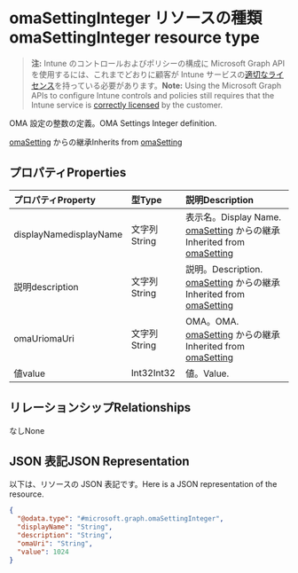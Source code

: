 # <a name="omasettinginteger-resource-type"></a><span data-ttu-id="ca23f-101">omaSettingInteger リソースの種類</span><span class="sxs-lookup"><span data-stu-id="ca23f-101">omaSettingInteger resource type</span></span>

> <span data-ttu-id="ca23f-102">**注:** Intune のコントロールおよびポリシーの構成に Microsoft Graph API を使用するには、これまでどおりに顧客が Intune サービスの[適切なライセンス](https://go.microsoft.com/fwlink/?linkid=839381)を持っている必要があります。</span><span class="sxs-lookup"><span data-stu-id="ca23f-102">**Note:** Using the Microsoft Graph APIs to configure Intune controls and policies still requires that the Intune service is [correctly licensed](https://go.microsoft.com/fwlink/?linkid=839381) by the customer.</span></span>

<span data-ttu-id="ca23f-103">OMA 設定の整数の定義。</span><span class="sxs-lookup"><span data-stu-id="ca23f-103">OMA Settings Integer definition.</span></span>

<span data-ttu-id="ca23f-104">[omaSetting](../resources/intune_deviceconfig_omasetting.md) からの継承</span><span class="sxs-lookup"><span data-stu-id="ca23f-104">Inherits from [omaSetting](../resources/intune_deviceconfig_omasetting.md)</span></span>

## <a name="properties"></a><span data-ttu-id="ca23f-105">プロパティ</span><span class="sxs-lookup"><span data-stu-id="ca23f-105">Properties</span></span>
|<span data-ttu-id="ca23f-106">プロパティ</span><span class="sxs-lookup"><span data-stu-id="ca23f-106">Property</span></span>|<span data-ttu-id="ca23f-107">型</span><span class="sxs-lookup"><span data-stu-id="ca23f-107">Type</span></span>|<span data-ttu-id="ca23f-108">説明</span><span class="sxs-lookup"><span data-stu-id="ca23f-108">Description</span></span>|
|:---|:---|:---|
|<span data-ttu-id="ca23f-109">displayName</span><span class="sxs-lookup"><span data-stu-id="ca23f-109">displayName</span></span>|<span data-ttu-id="ca23f-110">文字列</span><span class="sxs-lookup"><span data-stu-id="ca23f-110">String</span></span>|<span data-ttu-id="ca23f-111">表示名。</span><span class="sxs-lookup"><span data-stu-id="ca23f-111">Display Name.</span></span> <span data-ttu-id="ca23f-112">[omaSetting](../resources/intune_deviceconfig_omasetting.md) からの継承</span><span class="sxs-lookup"><span data-stu-id="ca23f-112">Inherited from [omaSetting](../resources/intune_deviceconfig_omasetting.md)</span></span>|
|<span data-ttu-id="ca23f-113">説明</span><span class="sxs-lookup"><span data-stu-id="ca23f-113">description</span></span>|<span data-ttu-id="ca23f-114">文字列</span><span class="sxs-lookup"><span data-stu-id="ca23f-114">String</span></span>|<span data-ttu-id="ca23f-115">説明。</span><span class="sxs-lookup"><span data-stu-id="ca23f-115">Description.</span></span> <span data-ttu-id="ca23f-116">[omaSetting](../resources/intune_deviceconfig_omasetting.md) からの継承</span><span class="sxs-lookup"><span data-stu-id="ca23f-116">Inherited from [omaSetting](../resources/intune_deviceconfig_omasetting.md)</span></span>|
|<span data-ttu-id="ca23f-117">omaUri</span><span class="sxs-lookup"><span data-stu-id="ca23f-117">omaUri</span></span>|<span data-ttu-id="ca23f-118">文字列</span><span class="sxs-lookup"><span data-stu-id="ca23f-118">String</span></span>|<span data-ttu-id="ca23f-119">OMA。</span><span class="sxs-lookup"><span data-stu-id="ca23f-119">OMA.</span></span> <span data-ttu-id="ca23f-120">[omaSetting](../resources/intune_deviceconfig_omasetting.md) からの継承</span><span class="sxs-lookup"><span data-stu-id="ca23f-120">Inherited from [omaSetting](../resources/intune_deviceconfig_omasetting.md)</span></span>|
|<span data-ttu-id="ca23f-121">値</span><span class="sxs-lookup"><span data-stu-id="ca23f-121">value</span></span>|<span data-ttu-id="ca23f-122">Int32</span><span class="sxs-lookup"><span data-stu-id="ca23f-122">Int32</span></span>|<span data-ttu-id="ca23f-123">値。</span><span class="sxs-lookup"><span data-stu-id="ca23f-123">Value.</span></span>|

## <a name="relationships"></a><span data-ttu-id="ca23f-124">リレーションシップ</span><span class="sxs-lookup"><span data-stu-id="ca23f-124">Relationships</span></span>
<span data-ttu-id="ca23f-125">なし</span><span class="sxs-lookup"><span data-stu-id="ca23f-125">None</span></span>
## <a name="json-representation"></a><span data-ttu-id="ca23f-126">JSON 表記</span><span class="sxs-lookup"><span data-stu-id="ca23f-126">JSON Representation</span></span>
<span data-ttu-id="ca23f-127">以下は、リソースの JSON 表記です。</span><span class="sxs-lookup"><span data-stu-id="ca23f-127">Here is a JSON representation of the resource.</span></span>
<!--{
  "blockType": "resource",
  "@odata.type": "microsoft.graph.omaSettingInteger"
}-->
``` json
{
  "@odata.type": "#microsoft.graph.omaSettingInteger",
  "displayName": "String",
  "description": "String",
  "omaUri": "String",
  "value": 1024
}
```









